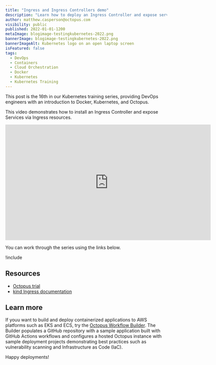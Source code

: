 ```yaml
---
title: "Ingress and Ingress Controllers demo"
description: "Learn how to deploy an Ingress Controller and expose services via Ingress resources, as part of our Kubernetes training series."
author: matthew.casperson@octopus.com
visibility: public
published: 2022-01-01-1200
metaImage: blogimage-testingkubernetes-2022.png
bannerImage: blogimage-testingkubernetes-2022.png
bannerImageAlt: Kubernetes logo on an open laptop screen
isFeatured: false
tags: 
  - DevOps
  - Containers
  - Cloud Orchestration
  - Docker 
  - Kubernetes
  - Kubernetes Training
---
```


This post is the 16th in our Kubernetes training series, providing DevOps engineers with an introduction to Docker, Kubernetes, and Octopus. 

This video demonstrates how to install an Ingress Controller and expose Services via Ingress resources.

<p style="text-align:center"><iframe src="https://fast.wistia.net/embed/iframe/3xssoy8h7y?videoFoam=true" title="16. Ingress and Ingress Controller Demo" allow="autoplay; fullscreen" allowtransparency="true" frameborder="0" scrolling="no" class="wistia_embed" name="wistia_embed" msallowfullscreen width="640px" height="360px"></iframe></p>

You can work through the series using the links below.

!include <k8s-training-toc>

## Resources

* [Octopus trial](https://octopus.com/start)
* [kind Ingress documentation](https://kind.sigs.k8s.io/docs/user/ingress/#ingress-nginx)

## Learn more

If youu want to build and deploy containerized applications to AWS platforms such as EKS and ECS, try the [Octopus Workflow Builder](https://octopusworkflowbuilder.octopus.com/#/). The Builder populates a GitHub repository with a sample application built with GitHub Actions workflows and configures a hosted Octopus instance with sample deployment projects demonstrating best practices such as vulnerability scanning and Infrastructure as Code (IaC). 

Happy deployments! 
